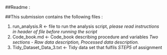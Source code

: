 ##Readme :

##This submission contains the following files :

1. run_analysis.R <- file to run the analysis script, *please read instructions in header of file before running the script*
2. Code_book.md <- Code_book describing procedure and variables *Two sections - Raw data description, Processed data description.*
3. Tidy_Dataset_Data_3.txt <- Tidy data set that fulfils *STEP5* of assignment